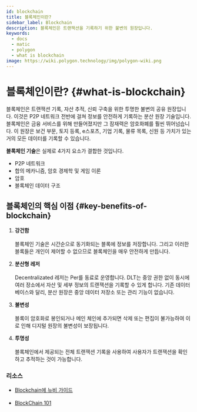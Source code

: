 ```yaml
---
id: blockchain
title: 블록체인이란?
sidebar_label: Blockchain
description: 블록체인은 트랜잭션을 기록하기 위한 불변의 원장입니다.
keywords:
  - docs
  - matic
  - polygon
  - what is blockchain
image: https://wiki.polygon.technology/img/polygon-wiki.png
---
```


# 블록체인이란? {#what-is-blockchain}

블록체인은 트랜잭션 기록, 자산 추적, 신뢰 구축을 위한 투명한 불변의 공유 원장입니다. 이것은 P2P 네트워크 전반에 걸쳐 정보를 안전하게 기록하는 분산 원장 기술입니다. 블록체인은 금융 서비스를 위해 만들어졌지만 그 잠재력은 암호화폐를 훨씬 뛰어넘습니다. 이 원장은 보건 부문, 토지 등록, e스포츠, 기업 기록, 물류 목록, 신원 등 가치가 있는 거의 모든 데이터를 기록할 수 있습니다.

**블록체인 기술**은 실제로 4가지 요소가 결합한 것입니다.

- P2P 네트워크
- 합의 메카니즘, 암호 경제학 및 게임 이론
- 암호
- 블록체인 데이터 구조

## 블록체인의 핵심 이점 {#key-benefits-of-blockchain}

1. **강건함** <br></br>블록체인 기술은 시간순으로 동기화되는 블록에 정보를 저장합니다. 그리고 이러한 블록들은 개인이 제어할 수 없으므로 블록체인을 매우 안전하게 만듭니다.

2. **분산형 레저**<br></br> Decentralizated 레저는 Per를 동료로 운영합니다. DLT는 중앙 권한 없이 동시에 여러 장소에서 자산 및 세부 정보의 트랜잭션을 기록할 수 있게 합니다. 기존 데이터베이스와 달리, 분산 원장은 중앙 데이터 저장소 또는 관리 기능이 없습니다.

3. **불변성** <br></br>블록이 암호화로 봉인되거나 메인 체인에 추가되면 삭제 또는 편집이 불가능하여 이로 인해 디지털 원장의 불변성이 보장됩니다.

4. **투명성** <br></br>블록체인에서 제공되는 전체 트랜잭션 기록을 사용하여 사용자가 트랜잭션을 확인하고 추적하는 것이 가능합니다.

### **리소스**

- [Blockchain에 뉴비 가이드](https://medium.com/ethindia/newbie-guide-to-blockchain-programming-a64f5186a57f)<br></br>
- [BlockChain 101](https://www.coindesk.com/learn/blockchain-101/what-is-blockchain-technology)
